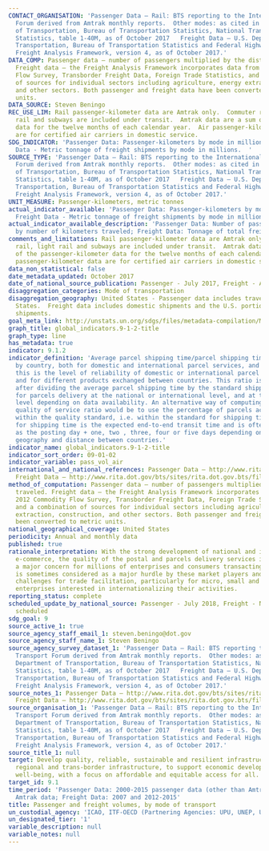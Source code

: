 ```yaml
---
CONTACT_ORGANISATION: 'Passenger Data – Rail: BTS reporting to the International Transport
  Forum derived from Amtrak monthly reports.  Other modes: as cited in U.S. Department
  of Transportation, Bureau of Transportation Statistics, National Transportation
  Statistics, table 1-40M, as of October 2017   Freight Data – U.S. Department of
  Transportation, Bureau of Transportation Statistics and Federal Highway Administration,
  Freight Analysis Framework, version 4, as of October 2017.'
DATA_COMP: Passenger data – number of passengers multiplied by the distance traveled.
  Freight data – the Freight Analysis Framework incorporates data from the 2012 Commodity
  Flow Survey, Transborder Freight Data, Foreign Trade Statistics, and a combination
  of sources for individual sectors including agriculture, energy extraction, construction,
  and other sectors. Both passenger and freight data have been converted to metric
  units.
DATA_SOURCE: Steven Beningo
REC_USE_LIM: Rail passenger-kilometer data are Amtrak only.  Commuter rail, light
  rail and subways are included under transit.  Amtrak data are a sum of the passenger-kilometer
  data for the twelve months of each calendar year.  Air passenger-kilometer data
  are for certified air carriers in domestic service.
SDG_INDICATOR: 'Passenger Data: Passenger-kilometers by mode in millions; Freight
  Data - Metric tonnage of freight shipments by mode in millions.  '
SOURCE_TYPE: 'Passenger Data – Rail: BTS reporting to the International Transport
  Forum derived from Amtrak monthly reports.  Other modes: as cited in U.S. Department
  of Transportation, Bureau of Transportation Statistics, National Transportation
  Statistics, table 1-40M, as of October 2017   Freight Data – U.S. Department of
  Transportation, Bureau of Transportation Statistics and Federal Highway Administration,
  Freight Analysis Framework, version 4, as of October 2017.'
UNIT_MEASURE: Passenger-kilometers, metric tonnes
actual_indicator_available: 'Passenger Data: Passenger-kilometers by mode in millions;
  Freight Data - Metric tonnage of freight shipments by mode in millions.  '
actual_indicator_available_description: 'Passenger Data: Number of passengers multiplied
  by number of kilometers traveled; Freight Data: Tonnage of total freight shipped'
comments_and_limitations: Rail passenger-kilometer data are Amtrak only.  Commuter
  rail, light rail and subways are included under transit.  Amtrak data are a sum
  of the passenger-kilometer data for the twelve months of each calendar year.  Air
  passenger-kilometer data are for certified air carriers in domestic service.
data_non_statistical: false
date_metadata_updated: October 2017
date_of_national_source_publication: Passenger - July 2017, Freight - April 2017
disaggregation_categories: Mode of transportation
disaggregation_geography: United States - Passenger data includes travel in the United
  States.  Freight data includes domestic shipments and the U.S. portion of foreign
  shipments.
goal_meta_link: http://unstats.un.org/sdgs/files/metadata-compilation/Metadata-Goal-9.pdf
graph_title: global_indicators.9-1-2-title
graph_type: line
has_metadata: true
indicator: 9.1.2
indicator_definition: 'Average parcel shipping time/parcel shipping time standards,
  by country, both for domestic and international parcel services, and by product:
  this is the level of reliability of domestic or international parcel delivery services
  and for different products exchanged between countries. This ratio is determined
  after dividing the average parcel shipping time by the standard shipping time expected
  for parcels delivery at the national or international level, and at the product
  level depending on data availability. An alternative way of computing a similar
  quality of service ratio would be to use the percentage of parcels actually delivered
  within the quality standard, i.e. within the standard for shipping times. The standard
  for shipping time is the expected end-to-end transit time and is often expressed
  as the posting day + one, two , three, four or five days depending on the country
  geography and distance between countries.'
indicator_name: global_indicators.9-1-2-title
indicator_sort_order: 09-01-02
indicator_variable: pass_vol_air
international_and_national_references: Passenger Data – http://www.rita.dot.gov/bts/sites/rita.dot.gov.bts/files/publications/national_transportation_statistics/html/table_01_40_m.html
  Freight Data – http://www.rita.dot.gov/bts/sites/rita.dot.gov.bts/files/subject_areas/freight_transportation/faf
method_of_computation: Passenger data – number of passengers multiplied by the distance
  traveled. Freight data – the Freight Analysis Framework incorporates data from the
  2012 Commodity Flow Survey, Transborder Freight Data, Foreign Trade Statistics,
  and a combination of sources for individual sectors including agriculture, energy
  extraction, construction, and other sectors. Both passenger and freight data have
  been converted to metric units.
national_geographical_coverage: United States
periodicity: Annual and monthly data
published: true
rationale_interpretation: With the strong development of national and international
  e-commerce, the quality of the postal and parcels delivery services is becoming
  a major concern for millions of enterprises and consumers transacting online. It
  is sometimes considered as a major hurdle by these market players and one of the
  challenges for trade facilitation, particularly for micro, small and medium-size
  enterprises interested in internationalizing their activities.
reporting_status: complete
scheduled_update_by_national_source: Passenger - July 2018, Freight - Not currently
  scheduled
sdg_goal: 9
source_active_1: true
source_agency_staff_email_1: steven.beningo@dot.gov
source_agency_staff_name_1: Steven Beningo
source_agency_survey_dataset_1: 'Passenger Data – Rail: BTS reporting to the International
  Transport Forum derived from Amtrak monthly reports.  Other modes: as cited in U.S.
  Department of Transportation, Bureau of Transportation Statistics, National Transportation
  Statistics, table 1-40M, as of October 2017   Freight Data – U.S. Department of
  Transportation, Bureau of Transportation Statistics and Federal Highway Administration,
  Freight Analysis Framework, version 4, as of October 2017.'
source_notes_1: Passenger Data – http://www.rita.dot.gov/bts/sites/rita.dot.gov.bts/files/publications/national_transportation_statistics/html/table_01_40_m.html
  Freight Data – http://www.rita.dot.gov/bts/sites/rita.dot.gov.bts/files/subject_areas/freight_transportation/faf
source_organisation_1: 'Passenger Data – Rail: BTS reporting to the International
  Transport Forum derived from Amtrak monthly reports.  Other modes: as cited in U.S.
  Department of Transportation, Bureau of Transportation Statistics, National Transportation
  Statistics, table 1-40M, as of October 2017   Freight Data – U.S. Department of
  Transportation, Bureau of Transportation Statistics and Federal Highway Administration,
  Freight Analysis Framework, version 4, as of October 2017.'
source_title_1: null
target: Develop quality, reliable, sustainable and resilient infrastructure, including
  regional and trans-border infrastructure, to support economic development and human
  well-being, with a focus on affordable and equitable access for all.
target_id: 9.1
time_period: 'Passenger Data: 2000-2015 passenger data (other than Amtrak data), 2000-2016
  Amtrak data; Freight Data: 2007 and 2012-2015'
title: Passenger and freight volumes, by mode of transport
un_custodial_agency: 'ICAO, ITF-OECD (Partnering Agencies: UPU, UNEP, UNECE)'
un_designated_tier: '1'
variable_description: null
variable_notes: null
---
```

